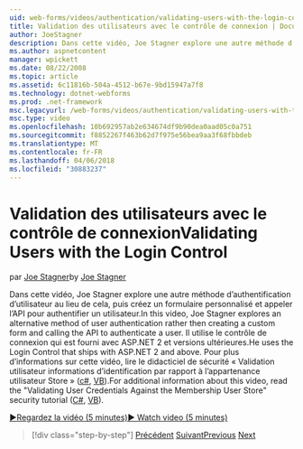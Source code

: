```yaml
---
uid: web-forms/videos/authentication/validating-users-with-the-login-control
title: Validation des utilisateurs avec le contrôle de connexion | Documents Microsoft
author: JoeStagner
description: Dans cette vidéo, Joe Stagner explore une autre méthode d’authentification d’utilisateur au lieu de cela, puis créez un formulaire personnalisé et appeler l’API pour authentifier une utilisation...
ms.author: aspnetcontent
manager: wpickett
ms.date: 08/22/2008
ms.topic: article
ms.assetid: 6c11816b-504a-4512-b67e-9bd15947a7f8
ms.technology: dotnet-webforms
ms.prod: .net-framework
msc.legacyurl: /web-forms/videos/authentication/validating-users-with-the-login-control
msc.type: video
ms.openlocfilehash: 10b692957ab2e634674df9b90dea0aad05c0a751
ms.sourcegitcommit: f8852267f463b62d7f975e56bea9aa3f68fbbdeb
ms.translationtype: MT
ms.contentlocale: fr-FR
ms.lasthandoff: 04/06/2018
ms.locfileid: "30883237"
---
```

<a name="validating-users-with-the-login-control"></a><span data-ttu-id="0a844-103">Validation des utilisateurs avec le contrôle de connexion</span><span class="sxs-lookup"><span data-stu-id="0a844-103">Validating Users with the Login Control</span></span>
====================
<span data-ttu-id="0a844-104">par [Joe Stagner](https://github.com/JoeStagner)</span><span class="sxs-lookup"><span data-stu-id="0a844-104">by [Joe Stagner](https://github.com/JoeStagner)</span></span>

<span data-ttu-id="0a844-105">Dans cette vidéo, Joe Stagner explore une autre méthode d’authentification d’utilisateur au lieu de cela, puis créez un formulaire personnalisé et appeler l’API pour authentifier un utilisateur.</span><span class="sxs-lookup"><span data-stu-id="0a844-105">In this video, Joe Stagner explores an alternative method of user authentication rather then creating a custom form and calling the API to authenticate a user.</span></span> <span data-ttu-id="0a844-106">Il utilise le contrôle de connexion qui est fourni avec ASP.NET 2 et versions ultérieures.</span><span class="sxs-lookup"><span data-stu-id="0a844-106">He uses the Login Control that ships with ASP.NET 2 and above.</span></span> <span data-ttu-id="0a844-107">Pour plus d’informations sur cette vidéo, lire le didacticiel de sécurité « Validation utilisateur informations d’identification par rapport à l’appartenance utilisateur Store » ([c#](../../overview/older-versions-security/membership/validating-user-credentials-against-the-membership-user-store-cs.md), [VB](../../overview/older-versions-security/membership/validating-user-credentials-against-the-membership-user-store-vb.md)).</span><span class="sxs-lookup"><span data-stu-id="0a844-107">For additional information about this video, read the "Validating User Credentials Against the Membership User Store" security tutorial ([C#](../../overview/older-versions-security/membership/validating-user-credentials-against-the-membership-user-store-cs.md), [VB](../../overview/older-versions-security/membership/validating-user-credentials-against-the-membership-user-store-vb.md)).</span></span>

[<span data-ttu-id="0a844-108">&#9654;Regardez la vidéo (5 minutes)</span><span class="sxs-lookup"><span data-stu-id="0a844-108">&#9654; Watch video (5 minutes)</span></span>](https://channel9.msdn.com/Blogs/ASP-NET-Site-Videos/validating-users-with-the-login-control)

> [!div class="step-by-step"]
> <span data-ttu-id="0a844-109">[Précédent](validating-users-manually.md)
> [Suivant](adding-users-to-your-membership-system.md)</span><span class="sxs-lookup"><span data-stu-id="0a844-109">[Previous](validating-users-manually.md)
[Next](adding-users-to-your-membership-system.md)</span></span>
